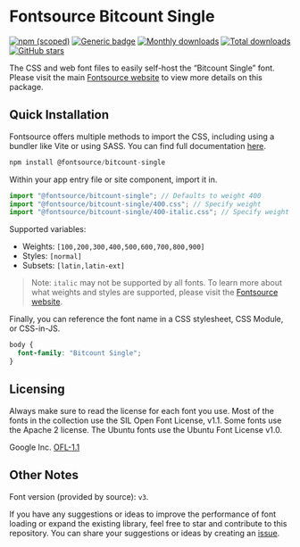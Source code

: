 # Fontsource Bitcount Single

[![npm (scoped)](https://img.shields.io/npm/v/@fontsource/bitcount-single?color=brightgreen)](https://www.npmjs.com/package/@fontsource/bitcount-single) [![Generic badge](https://img.shields.io/badge/fontsource-passing-brightgreen)](https://github.com/fontsource/fontsource) [![Monthly downloads](https://badgen.net/npm/dm/@fontsource/bitcount-single)](https://github.com/fontsource/fontsource) [![Total downloads](https://badgen.net/npm/dt/@fontsource/bitcount-single)](https://github.com/fontsource/fontsource) [![GitHub stars](https://img.shields.io/github/stars/fontsource/fontsource.svg?style=social&label=Star)](https://github.com/fontsource/fontsource/stargazers)

The CSS and web font files to easily self-host the “Bitcount Single” font. Please visit the main [Fontsource website](https://fontsource.org/fonts/bitcount-single) to view more details on this package.

## Quick Installation

Fontsource offers multiple methods to import the CSS, including using a bundler like Vite or using SASS. You can find full documentation [here](https://fontsource.org/docs/getting-started/introduction).

```javascript
npm install @fontsource/bitcount-single
```

Within your app entry file or site component, import it in.

```javascript
import "@fontsource/bitcount-single"; // Defaults to weight 400
import "@fontsource/bitcount-single/400.css"; // Specify weight
import "@fontsource/bitcount-single/400-italic.css"; // Specify weight and style
```

Supported variables:
- Weights: `[100,200,300,400,500,600,700,800,900]`
- Styles: `[normal]`
- Subsets: `[latin,latin-ext]`

> Note: `italic` may not be supported by all fonts. To learn more about what weights and styles are supported, please visit the [Fontsource website](https://fontsource.org/fonts/bitcount-single).

Finally, you can reference the font name in a CSS stylesheet, CSS Module, or CSS-in-JS.

```css
body {
  font-family: "Bitcount Single";
}
```

## Licensing
Always make sure to read the license for each font you use. Most of the fonts in the collection use the SIL Open Font License, v1.1. Some fonts use the Apache 2 license. The Ubuntu fonts use the Ubuntu Font License v1.0.

Google Inc.
[OFL-1.1](http://scripts.sil.org/OFL)

## Other Notes
Font version (provided by source): `v3`.

If you have any suggestions or ideas to improve the performance of font loading or expand the existing library, feel free to star and contribute to this repository. You can share your suggestions or ideas by creating an [issue](https://github.com/fontsource/fontsource/issues).